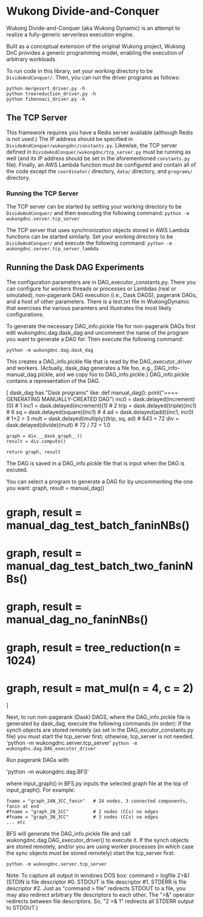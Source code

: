 # Wukong Divide-and-Conquer

Wukong Divide-and-Conquer (aka Wukong Dynamic) is an attempt to realize a fully-generic serverless execution engine.

Built as a conceptual extension of the original Wukong project, Wukong DnC provides a generic programming model, enabling the execution of arbitrary workloads.

To run code in this library, set your working directory to be `DivideAndConquer/`. Then, you can run the driver programs as follows:
```
python mergesort_driver.py -h
python treereduction_driver.py -h
python fibonnaci_driver.py -h
```

<!---```
<>python -m wukongdnc.mergesort_driver -h
<>python -m wukongdnc.treereduction_driver -h
<>python -m wukongdnc.fibonnaci_driver -h
<>-->

## The TCP Server

This framework requires you have a Redis server available (although Redis is not used.)
The IP address should be specified in `DivideAndConquer/wukongdnc/constants.py`. Likewise, the TCP server defined in `DivideAndConquer/wukongdnc/tcp_server.py` must 
be running as well (and its IP address should be set in the aforementioned `constants.py` file). Finally, an AWS Lambda function must be configured and contain all of the code except the `coordinator/` directory, `data/` directory, and `programs/` directory.

### Running the TCP Server

The TCP server can be started by setting your working directory to be `DivideAndConquer/` and then executing the following command: 
`python -m wukongdnc.server.tcp_server`

The TCP server that uses synchronization objects stored in AWS Lambda functions can be started similarly. Set your working directory to be `DivideAndConquer/` and execute the following command:
`python -m wukongdnc.server.tcp_server_lambda`

## Running the Dask DAG Experiments

The configuration parameters are in DAG_executor_constants.py. There you can configure
for workers threads or processes or Lambdas (real or simulated), non-pagerank DAG
execution (i.e., Dask DAGS), pagerank DAGs, and a host of other parameters. There is 
a test.txt file in WukongDynamic that exercises the various paramters and illustrates
the most likely configurations.

To generate the necessary DAG_info.pickle file for non-pagerank DAGs first edit wukongdnc.dag.dask_dag and uncomment the name of the program you want to generate 
a DAG for. Then execute the following command:

`python -m wukongdnc.dag.dask_dag`

This creates a DAG_info.pickle file that is read by the DAG_executor_driver
and workers. (Actually, dask_dag generates a file foo, e.g., DAG_info-manual_dag.pickle, and we copy foo to DAG_info.pickle.) DAG_info.pickle contains a 
representation of the DAG.

[
dask_dag has "Dask programs" like:
def manual_dag():
    print("==== GENERATING MANUALLY-CREATED DAG")
    inc0 = dask.delayed(increment)(0) # 1
    inc1 = dask.delayed(increment)(1) # 2
    trip = dask.delayed(triple)(inc1) # 6
    sq = dask.delayed(square)(inc1) # 4
    ad = dask.delayed(add)(inc1, inc0) # 1+2 = 3
    mult = dask.delayed(multiply)(trip, sq, ad)  # 6*4*3 = 72
    div = dask.delayed(divide)(mult) # 72 / 72 = 1.0

    graph = div.__dask_graph__()
    result = div.compute()

    return graph, result

The DAG is saved in a DAG_info.pickle file that is input when the DAG is excuted.

You can select a program to generate a DAG for by uncommenting the one you want:
  graph, result = manual_dag()
  # graph, result = manual_dag_test_batch_faninNBs()
  # graph, result = manual_dag_test_batch_two_faninNBs()
  # graph, result = manual_dag_no_faninNBs()
  # graph, result = tree_reduction(n = 1024)
  # graph, result = mat_mul(n = 4, c = 2)
]

Next, to run non-pagerank (Dask) DAGS, where the DAG_info.pickle file is 
generated by dask_dag, execute the following commands (in order):
If the synch objects are stored remotely (as set in the DAG_excutor_constants.py 
file) you must start the tcp_server first; othewise, tcp_server is not needed.
'python -m wukongdnc.server.tcp_server'
`python -m wukongdnc.dag.DAG_executor_driver`

Run pagerank DAGs with 

'python -m wukongdnc.dag.BFS'

where input_graph() in BFS.py inputs the selected graph file at the 
top of input_graph(). For example:

    fname = "graph_24N_3CC_fanin"   # 24 nodes, 3 connected components, fanin at end
    #fname = "graph_2N_2CC"         # 2 nodes (CCs) no edges
    #fname = "graph_3N_3CC"         # 3 nodes (CCs) no edges  
    ... etc         

BFS will generate the DAG_info.pickle file and call wukongdnc.dag.DAG_executor_driver() to execute it. If the synch objects are stored remotely, 
and/or you are using worker processes (in which case the sync objects must be stored
remotely) start the tcp_server first:

`python -m wukongdnc.server.tcp_server`

Note: To capture all output in windows DOS box: command > logfile 2>&1
(STDIN is file descriptor #0. STDOUT is file descriptor #1. STDERR is file descriptor #2. Just as "command > file" redirects STDOUT to a file, you may also redirect arbitrary file descriptors to each other. The ">&" operator redirects between file descriptors. So, "2 >& 1" redirects all STDERR output to STDOUT.)